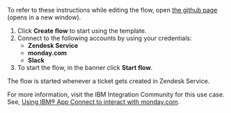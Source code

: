 To refer to these instructions while editing the flow, open [the github page](https://github.com/ot4i/app-connect-templates/tree/master/resources/markdown/Create%20an%20item%20on%20the%20monday.com%20board%20for%20tickets%20created%20in%20Zendesk%20Service_instructions.md) (opens in a new window).

1. Click **Create flow** to start using the template.
2. Connect to the following accounts by using your credentials:
   - **Zendesk Service** 
   - **monday.com**
   - **Slack**
3. To start the flow, in the banner click **Start flow**.

The flow is started whenever a ticket gets created in Zendesk Service.

For more information, visit the IBM Integration Community for this use case. See, [Using IBM® App Connect to interact with monday.com](https://community.ibm.com/community/user/integration/blogs/shamini-arumugam1/2022/09/01/using-ibm-app-connect-to-interact-with-mondaycom).

